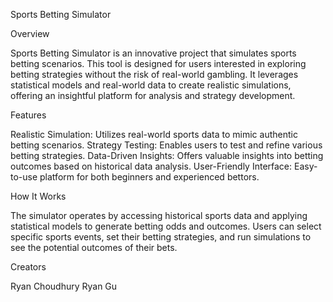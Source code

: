 Sports Betting Simulator

Overview

Sports Betting Simulator is an innovative project that simulates sports betting scenarios. This tool is designed for users interested in exploring betting strategies without the risk of real-world gambling. It leverages statistical models and real-world data to create realistic simulations, offering an insightful platform for analysis and strategy development.

Features

Realistic Simulation: Utilizes real-world sports data to mimic authentic betting scenarios.
Strategy Testing: Enables users to test and refine various betting strategies.
Data-Driven Insights: Offers valuable insights into betting outcomes based on historical data analysis.
User-Friendly Interface: Easy-to-use platform for both beginners and experienced bettors.

How It Works

The simulator operates by accessing historical sports data and applying statistical models to generate betting odds and outcomes. Users can select specific sports events, set their betting strategies, and run simulations to see the potential outcomes of their bets.

Creators

Ryan Choudhury 
Ryan Gu 

